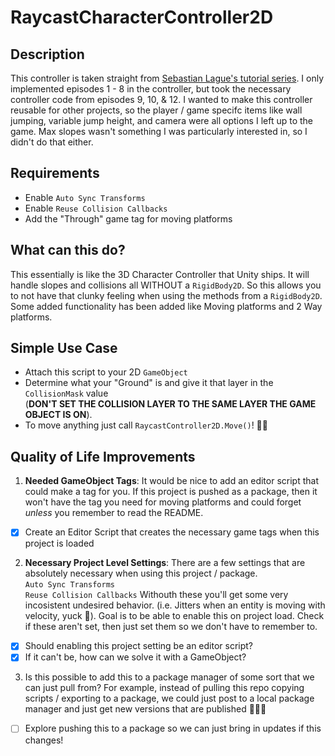 # RaycastCharacterController2D

## Description
This controller is taken straight from [Sebastian Lague's tutorial series](https://youtube.com/playlist?list=PLFt_AvWsXl0f0hqURlhyIoAabKPgRsqjz). I only implemented episodes 1 - 8 in the controller, but took the necessary controller code from episodes 9, 10, & 12. I wanted to make this controller reusable for other projects, so the player / game specifc items like wall jumping, variable jump height, and camera were all options I left up to the game. Max slopes wasn't something I was particularly interested in, so I didn't do that either.

## Requirements
- Enable `Auto Sync Transforms`
- Enable `Reuse Collision Callbacks`
- Add the "Through" game tag for moving platforms

## What can this do?
This essentially is like the 3D Character Controller that Unity ships. It will handle slopes and collisions all WITHOUT a `RigidBody2D`. So this allows you to not have that clunky feeling when using the methods from a `RigidBody2D`. Some added functionality has been added like Moving platforms and 2 Way platforms. 

## Simple Use Case
- Attach this script to your 2D `GameObject`
- Determine what your "Ground" is and give it that layer in the `CollisionMask` value <br/>(**__DON'T SET THE COLLISION LAYER TO THE SAME LAYER THE GAME OBJECT IS ON__**).
- To move anything just call `RaycastController2D.Move()`! 👏🏿


## Quality of Life Improvements
1. **Needed GameObject Tags**: It would be nice to add an editor script that could make a tag for you. If this project is pushed as a package, then it won't have the tag you need for moving platforms and could forget _unless_ you remember to read the README.
- [x] Create an Editor Script that creates the necessary game tags when this project is loaded
2. **Necessary Project Level Settings**: There are a few settings that are absolutely necessary when using this project / package. 
<br/> `Auto Sync Transforms`
<br/> `Reuse Collision Callbacks`
Withouth these you'll get some very incosistent undesired behavior. (i.e. Jitters when an entity is moving with velocity, yuck 🤮). Goal is to be able to enable this on project load. Check if these aren't set, then just set them so we don't have to remember to. 
- [x] Should enabling this project setting be an editor script?
- [x] If it can't be, how can we solve it with a GameObject?
3. Is this possible to add this to a package manager of some sort that we can just pull from? For example, instead of pulling this repo copying scripts / exporting to a package, we could just post to a local package manager and just get new versions that are published 🤷🏿‍♂️
- [ ] Explore pushing this to a package so we can just bring in updates if this changes!
